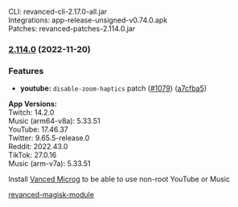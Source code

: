 CLI: revanced-cli-2.17.0-all.jar  
Integrations: app-release-unsigned-v0.74.0.apk  
Patches: revanced-patches-2.114.0.jar  

### [2.114.0](https://github.com/revanced/revanced-patches/compare/v2.113.0...v2.114.0) (2022-11-20)
### Features
* **youtube:** `disable-zoom-haptics` patch ([#1079](https://github.com/revanced/revanced-patches/issues/1079)) ([a7cfba5](https://github.com/revanced/revanced-patches/commit/a7cfba54fbb3ee0ee5511a45d0b3c4620eb0c861))

  
**App Versions:**  
Twitch: 14.2.0  
Music (arm64-v8a): 5.33.51  
YouTube: 17.46.37  
Twitter: 9.65.5-release.0  
Reddit: 2022.43.0  
TikTok: 27.0.16  
Music (arm-v7a): 5.33.51  

Install [Vanced Microg](https://github.com/TeamVanced/VancedMicroG/releases) to be able to use non-root YouTube or Music  

[revanced-magisk-module](https://github.com/j-hc/revanced-magisk-module)  
